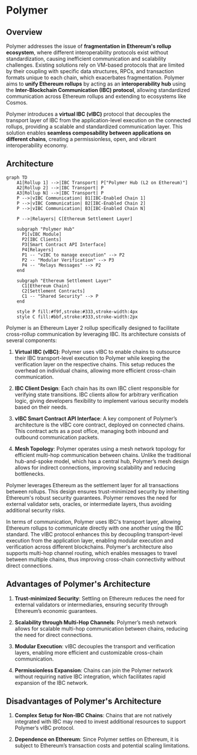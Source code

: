 # Polymer

## Overview

Polymer addresses the issue of **fragmentation in Ethereum's rollup ecosystem**, where different interoperability protocols exist without standardization, causing inefficient communication and scalability challenges. Existing solutions rely on VM-based protocols that are limited by their coupling with specific data structures, RPCs, and transaction formats unique to each chain, which exacerbates fragmentation. Polymer aims to **unify Ethereum rollups** by acting as an **interoperability hub** using the **Inter-Blockchain Communication (IBC) protocol**, allowing standardized communication across Ethereum rollups and extending to ecosystems like Cosmos.

Polymer introduces a **virtual IBC (vIBC)** protocol that decouples the transport layer of IBC from the application-level execution on the connected rollups, providing a scalable and standardized communication layer. This solution enables **seamless composability between applications on different chains**, creating a permissionless, open, and vibrant interoperability economy.

## Architecture

```mermaid
graph TD
    A1[Rollup 1] -->|IBC Transport| P["Polymer Hub (L2 on Ethereum)"]
    A2[Rollup 2] -->|IBC Transport| P
    A3[Rollup N] -->|IBC Transport| P
    P -->|vIBC Communication| B1[IBC-Enabled Chain 1]
    P -->|vIBC Communication| B2[IBC-Enabled Chain 2]
    P -->|vIBC Communication| B3[IBC-Enabled Chain N]

    P -->|Relayers| C[Ethereum Settlement Layer]

    subgraph "Polymer Hub"
      P1[vIBC Module]
      P2[IBC Clients]
      P3[Smart Contract API Interface]
      P4[Relayers]
      P1 -- "vIBC to manage execution" --> P2
      P2 -- "Modular Verification" --> P3
      P4 -- "Relays Messages" --> P2
    end

    subgraph "Ethereum Settlement Layer"
      C1[Ethereum Chain]
      C2[Settlement Contracts]
      C1 -- "Shared Security" --> P
    end

    style P fill:#f9f,stroke:#333,stroke-width:4px
    style C fill:#bbf,stroke:#333,stroke-width:2px
```

Polymer is an Ethereum Layer 2 rollup specifically designed to facilitate cross-rollup communication by leveraging IBC. Its architecture consists of several components:

1. **Virtual IBC (vIBC)**: Polymer uses vIBC to enable chains to outsource their IBC transport-level execution to Polymer while keeping the verification layer on the respective chains. This setup reduces the overhead on individual chains, allowing more efficient cross-chain communication.

2. **IBC Client Design**: Each chain has its own IBC client responsible for verifying state transitions. IBC clients allow for arbitrary verification logic, giving developers flexibility to implement various security models based on their needs.

3. **vIBC Smart Contract API Interface**: A key component of Polymer’s architecture is the vIBC core contract, deployed on connected chains. This contract acts as a post office, managing both inbound and outbound communication packets.

4. **Mesh Topology**: Polymer operates using a mesh network topology for efficient multi-hop communication between chains. Unlike the traditional hub-and-spoke model, which has a central hub, Polymer’s mesh design allows for indirect connections, improving scalability and reducing bottlenecks.

Polymer leverages Ethereum as the settlement layer for all transactions between rollups. This design ensures trust-minimized security by inheriting Ethereum's robust security guarantees. Polymer removes the need for external validator sets, oracles, or intermediate layers, thus avoiding additional security risks.

In terms of communication, Polymer uses IBC's transport layer, allowing Ethereum rollups to communicate directly with one another using the IBC standard. The vIBC protocol enhances this by decoupling transport-level execution from the application layer, enabling modular execution and verification across different blockchains. Polymer's architecture also supports multi-hop channel routing, which enables messages to travel between multiple chains, thus improving cross-chain connectivity without direct connections.

## Advantages of Polymer's Architecture

1. **Trust-minimized Security**: Settling on Ethereum reduces the need for external validators or intermediaries, ensuring security through Ethereum’s economic guarantees.

2. **Scalability through Multi-Hop Channels**: Polymer’s mesh network allows for scalable multi-hop communication between chains, reducing the need for direct connections.

3. **Modular Execution**: vIBC decouples the transport and verification layers, enabling more efficient and customizable cross-chain communication.

4. **Permissionless Expansion**: Chains can join the Polymer network without requiring native IBC integration, which facilitates rapid expansion of the IBC network.

## Disadvantages of Polymer's Architecture

1. **Complex Setup for Non-IBC Chains**: Chains that are not natively integrated with IBC may need to invest additional resources to support Polymer’s vIBC protocol.

2. **Dependence on Ethereum**: Since Polymer settles on Ethereum, it is subject to Ethereum’s transaction costs and potential scaling limitations.
